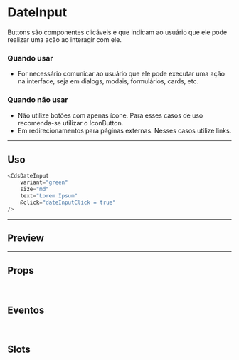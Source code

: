 # DateInput

Buttons são componentes clicáveis e que indicam ao usuário que ele pode realizar uma ação ao interagir com ele.

### Quando usar

- For necessário comunicar ao usuário que ele pode executar uma ação na interface,
  seja em dialogs, modais, formulários, cards, etc.

### Quando não usar

- Não utilize botões com apenas ícone. Para esses casos de uso recomenda-se utilizar o IconButton.
- Em redirecionamentos para páginas externas. Nesses casos utilize links.

---

## Uso

```js
<CdsDateInput
	variant="green"
	size="md"
	text="Lorem Ipsum"
	@click="dateInputClick = true"
/>
```

---

## Preview

<PreviewContainer
	:component="CdsDateInput"
	:events="cdsDateInputEvents"
/>

---

## Props

<APITable
	name="DateInput"
	section="props"
/>
<br />

## Eventos

<APITable
	name="DateInput"
	section="events"
/>
<br />

## Slots

<APITable
	name="DateInput"
	section="slots"
/>

<script setup>
import CdsDateInput from '@/components/DateInput.vue';

const cdsDateInputEvents = [
	'dateInput-click'
];
</script>
